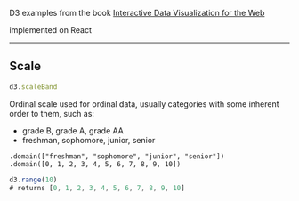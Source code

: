 D3 examples from the book [Interactive Data Visualization for the Web](https://www.oreilly.com/library/view/interactive-data-visualization/9781449340223/)

implemented on React

---

## Scale

```js
d3.scaleBand
```

Ordinal scale used for ordinal data, usually categories with some inherent order to them, such as: 
- grade B, grade A, grade AA
- freshman, sophomore, junior, senior 
```
.domain(["freshman", "sophomore", "junior", "senior"])
.domain([0, 1, 2, 3, 4, 5, 6, 7, 8, 9, 10])
```

```js
d3.range(10)
# returns [0, 1, 2, 3, 4, 5, 6, 7, 8, 9, 10]
```

